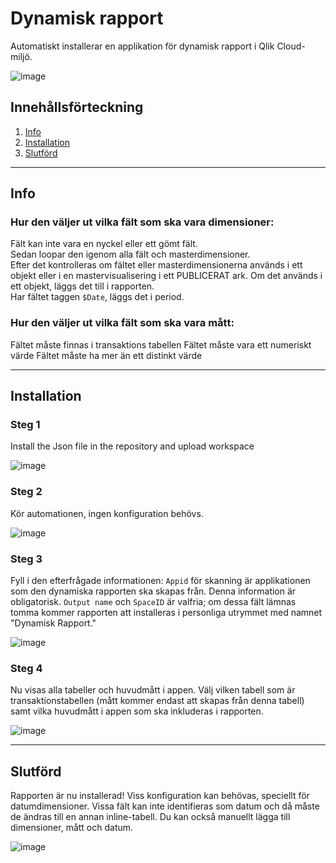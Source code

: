 # Dynamisk rapport
Automatiskt installerar en applikation för dynamisk rapport i Qlik Cloud-miljö.

![image](https://github.com/user-attachments/assets/0cf4b72f-8849-47b9-b2f2-dd38a6eb1646)


## Innehållsförteckning
1. [Info](#info)
2. [Installation](#installation)
3. [Slutförd](#slutförd)

---

## Info
### Hur den väljer ut vilka fält som ska vara dimensioner:
Fält kan inte vara en nyckel eller ett gömt fält.  
Sedan loopar den igenom alla fält och masterdimensioner.  
Efter det kontrolleras om fältet eller masterdimensionerna används i ett objekt eller i en mastervisualisering i ett PUBLICERAT ark. Om det används i ett objekt, läggs det till i rapporten.  
Har fältet taggen `$Date`, läggs det i period.


### Hur den väljer ut vilka fält som ska vara mått:
Fältet måste finnas i transaktions tabellen
Fältet måste vara ett numeriskt värde
Fältet måste ha mer än ett distinkt värde

---

## Installation
### Steg 1
Install the Json file in the repository and upload workspace

![image](https://github.com/user-attachments/assets/52a54133-7824-4a2d-be11-0e55aae2215a)

### Steg 2
Kör automationen, ingen konfiguration behövs.

![image](https://github.com/user-attachments/assets/531953d9-d75a-447b-aaa3-64ebe2939313)

### Steg 3
Fyll i den efterfrågade informationen: `Appid` för skanning är applikationen som den dynamiska rapporten ska skapas från. Denna information är obligatorisk. `Output name` och `SpaceID` är valfria; om dessa fält lämnas tomma kommer rapporten att installeras i personliga utrymmet med namnet "Dynamisk Rapport."

![image](https://github.com/user-attachments/assets/1f6d4398-90d1-46ff-a49e-4ec6cad2625d)

### Steg 4
Nu visas alla tabeller och huvudmått i appen. Välj vilken tabell som är transaktionstabellen (mått kommer endast att skapas från denna tabell) samt vilka huvudmått i appen som ska inkluderas i rapporten.

![image](https://github.com/user-attachments/assets/8ab1fa44-976c-4730-8f65-28f073ab5203)

---

## Slutförd
Rapporten är nu installerad! Viss konfiguration kan behövas, speciellt för datumdimensioner. Vissa fält kan inte identifieras som datum och då måste de ändras till en annan inline-tabell. Du kan också manuellt lägga till dimensioner, mått och datum.

![image](https://github.com/user-attachments/assets/17a2b65e-1593-4274-88c6-3190f9dbdca4)

